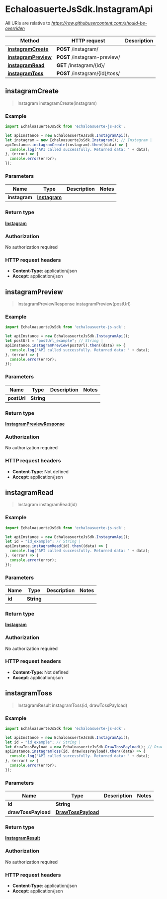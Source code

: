 # EchaloasuerteJsSdk.InstagramApi

All URIs are relative to *https://raw.githubusercontent.com/should-be-overriden*

Method | HTTP request | Description
------------- | ------------- | -------------
[**instagramCreate**](InstagramApi.md#instagramCreate) | **POST** /instagram/ | 
[**instagramPreview**](InstagramApi.md#instagramPreview) | **POST** /instagram-preview/ | 
[**instagramRead**](InstagramApi.md#instagramRead) | **GET** /instagram/{id}/ | 
[**instagramToss**](InstagramApi.md#instagramToss) | **POST** /instagram/{id}/toss/ | 



## instagramCreate

> Instagram instagramCreate(instagram)



### Example

```javascript
import EchaloasuerteJsSdk from 'echaloasuerte-js-sdk';

let apiInstance = new EchaloasuerteJsSdk.InstagramApi();
let instagram = new EchaloasuerteJsSdk.Instagram(); // Instagram | 
apiInstance.instagramCreate(instagram).then((data) => {
  console.log('API called successfully. Returned data: ' + data);
}, (error) => {
  console.error(error);
});

```

### Parameters


Name | Type | Description  | Notes
------------- | ------------- | ------------- | -------------
 **instagram** | [**Instagram**](Instagram.md)|  | 

### Return type

[**Instagram**](Instagram.md)

### Authorization

No authorization required

### HTTP request headers

- **Content-Type**: application/json
- **Accept**: application/json


## instagramPreview

> InstagramPreviewResponse instagramPreview(postUrl)



### Example

```javascript
import EchaloasuerteJsSdk from 'echaloasuerte-js-sdk';

let apiInstance = new EchaloasuerteJsSdk.InstagramApi();
let postUrl = "postUrl_example"; // String | 
apiInstance.instagramPreview(postUrl).then((data) => {
  console.log('API called successfully. Returned data: ' + data);
}, (error) => {
  console.error(error);
});

```

### Parameters


Name | Type | Description  | Notes
------------- | ------------- | ------------- | -------------
 **postUrl** | **String**|  | 

### Return type

[**InstagramPreviewResponse**](InstagramPreviewResponse.md)

### Authorization

No authorization required

### HTTP request headers

- **Content-Type**: Not defined
- **Accept**: application/json


## instagramRead

> Instagram instagramRead(id)



### Example

```javascript
import EchaloasuerteJsSdk from 'echaloasuerte-js-sdk';

let apiInstance = new EchaloasuerteJsSdk.InstagramApi();
let id = "id_example"; // String | 
apiInstance.instagramRead(id).then((data) => {
  console.log('API called successfully. Returned data: ' + data);
}, (error) => {
  console.error(error);
});

```

### Parameters


Name | Type | Description  | Notes
------------- | ------------- | ------------- | -------------
 **id** | **String**|  | 

### Return type

[**Instagram**](Instagram.md)

### Authorization

No authorization required

### HTTP request headers

- **Content-Type**: Not defined
- **Accept**: application/json


## instagramToss

> InstagramResult instagramToss(id, drawTossPayload)



### Example

```javascript
import EchaloasuerteJsSdk from 'echaloasuerte-js-sdk';

let apiInstance = new EchaloasuerteJsSdk.InstagramApi();
let id = "id_example"; // String | 
let drawTossPayload = new EchaloasuerteJsSdk.DrawTossPayload(); // DrawTossPayload | 
apiInstance.instagramToss(id, drawTossPayload).then((data) => {
  console.log('API called successfully. Returned data: ' + data);
}, (error) => {
  console.error(error);
});

```

### Parameters


Name | Type | Description  | Notes
------------- | ------------- | ------------- | -------------
 **id** | **String**|  | 
 **drawTossPayload** | [**DrawTossPayload**](DrawTossPayload.md)|  | 

### Return type

[**InstagramResult**](InstagramResult.md)

### Authorization

No authorization required

### HTTP request headers

- **Content-Type**: application/json
- **Accept**: application/json

